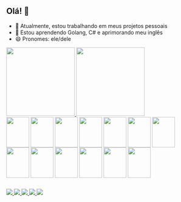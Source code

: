 ## Olá! 👋

- 🔭 Atualmente, estou trabalhando em meus projetos pessoais
- 🌱 Estou aprendendo Golang, C# e aprimorando meu inglês
- 😄 Pronomes: ele/dele

<div>
  <a href="https://github.com/leandrocorreasantos">
    <img height="180em" src="https://github-readme-stats.vercel.app/api?username=leandrocorreasantos&show_icons=true&include_all_commits=true&count_private=true&theme=dracula&locale=pt-br" />
    <img height="180em" src="https://github-readme-stats.vercel.app/api/top-langs/?username=leandrocorreasantos&layout=donut&theme=dracula&locale=pt-br" />
  </a>
</div>
<div style="display: inline-block">
<img align="center" width="60" height="80" src="https://cdn.jsdelivr.net/gh/devicons/devicon@latest/icons/python/python-original.svg" />
<img align="center" width="60" height="80" src="https://cdn.jsdelivr.net/gh/devicons/devicon@latest/icons/go/go-original-wordmark.svg" />
<img align="center" width="60" height="80" src="https://cdn.jsdelivr.net/gh/devicons/devicon@latest/icons/postgresql/postgresql-original-wordmark.svg" />
<img align="center" width="60" height="80" src="https://cdn.jsdelivr.net/gh/devicons/devicon@latest/icons/mysql/mysql-original-wordmark.svg" />
<img align="center" width="60" height="80" src="https://cdn.jsdelivr.net/gh/devicons/devicon@latest/icons/redis/redis-original.svg" />
<img align="center" width="60" height="80" src="https://cdn.jsdelivr.net/gh/devicons/devicon@latest/icons/mongodb/mongodb-original-wordmark.svg" />
<img align="center" width="60" height="80" src="https://cdn.jsdelivr.net/gh/devicons/devicon@latest/icons/angular/angular-original.svg" />
<img align="center" width="60" height="80" src="https://cdn.jsdelivr.net/gh/devicons/devicon@latest/icons/vuejs/vuejs-original.svg" />
<img align="center" width="60" height="80" src="https://cdn.jsdelivr.net/gh/devicons/devicon@latest/icons/digitalocean/digitalocean-original.svg" />
<img align="center" width="60" height="80" src="https://cdn.jsdelivr.net/gh/devicons/devicon@latest/icons/apachekafka/apachekafka-original.svg" />
<img align="center" width="60" height="80" src="https://cdn.jsdelivr.net/gh/devicons/devicon@latest/icons/docker/docker-original.svg" />
<img align="center" width="60" height="80" src="https://cdn.jsdelivr.net/gh/devicons/devicon@latest/icons/grafana/grafana-original-wordmark.svg" />
<img align="center" width="60" height="80" src="https://cdn.jsdelivr.net/gh/devicons/devicon@latest/icons/linux/linux-original.svg" />
</div>

## 

<div>
  <a href="mailto:leandro.admo@gmail.com" target="_blank"> <img src="https://img.shields.io/badge/Gmail-D14836?style=for-the-badge&logo=gmail&logoColor=white" /> </a>
  <a href="https://agenciahipernauta.com.br" target="_blank"> <img src="https://img.shields.io/badge/website-000000?style=for-the-badge&logo=About.me&logoColor=white" /> </a>
  <a href="https://wa.me/+5544988114321" target="_blank"> <img src="https://img.shields.io/badge/WhatsApp-25D366?style=for-the-badge&logo=whatsapp&logoColor=white" /> </a>
  <a href="https://www.linkedin.com/in/leandro-santos-5696802a/" target="_blank"> <img src="https://img.shields.io/badge/LinkedIn-0077B5?style=for-the-badge&logo=linkedin&logoColor=white" /> </a>
  <a href="https://twitch.tv/leozebul" target="_blank"> <img src="https://img.shields.io/badge/Twitch-9146FF?style=for-the-badge&logo=twitch&logoColor=white" /> </a>
</div>
